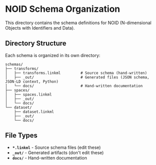 # NOID Schema Organization

This directory contains the schema definitions for NOID (N-dimensional Objects with Identifiers and Data).

## Directory Structure

Each schema is organized in its own directory:

```
schemas/
├── transforms/
│   ├── transforms.linkml         # Source schema (hand-written)
│   ├── _out/                     # Generated files (JSON schema, JSON-LD context, Python)
│   └── docs/                     # Hand-written documentation
├── spaces/
│   ├── spaces.linkml
│   ├── _out/
│   └── docs/
└── dataset/
    ├── dataset.linkml
    ├── _out/
    └── docs/
```

## File Types

- **`*.linkml`** - Source schema files (edit these)
- **`_out/`** - Generated artifacts (don't edit these)
- **`docs/`** - Hand-written documentation
